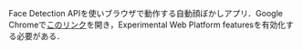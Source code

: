 Face Detection APIを使いブラウザで動作する自動顔ぼかしアプリ．Google Chromeで[このリンク](chrome://flags/#enable-experimental-web-platform-features)を開き，Experimental Web Platform featuresを有効化する必要がある．

